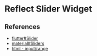 # Reflect Slider Widget

## References

-   [flutter#Slider](https://api.flutter.dev/flutter/material/Slider-class.html)
-   [material#Sliders](https://material.io/components/sliders)
-   [html - input/range](https://developer.mozilla.org/en-US/docs/Web/HTML/Element/input/range)
